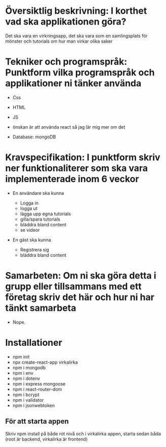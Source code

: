 # Översiktlig beskrivning: I korthet vad ska applikationen göra?
Det ska vara en virkningsapp, det ska vara som en samlingsplats för mönster och tutorials om hur man virkar olika saker

# Tekniker och programspråk: Punktform vilka programspråk och applikationer ni tänker använda
- Css
- HTML
- JS
- önskan är att använda react så jag lär mig mer om det

- Database: mongoDB

# Kravspecifikation: I punktform skriv ner funktionaliterer som ska vara implementerade inom 6 veckor
- En användare ska kunna 
    - Logga in
    - logga ut
    - lägga upp egna tutorials
    - gilla/spara tutorials
    - bläddra bland content
    - se videor

- En gäst ska kunna
    - Registrera sig
    - bläddra bland content


# Samarbeten: Om ni ska göra detta i grupp eller tillsammans med ett företag skriv det här och hur ni har tänkt samarbeta
 - Nope.



 # Installationer 
 - npm init
 - npx create-react-app virkalirka
 - npm i mongodb
 - npm i env
 - npm i dotenv
 - npm i express mongoose
 - npm i react-router-dom
 - npm i bcrypt
 - npm i validator
 - npm i jsonwebtoken

## För att starta appen
 Skriv npm install på både rot nivå och i virkalirka appen, starta sedan båda 
 (root är backend, virkalirka är frontend)